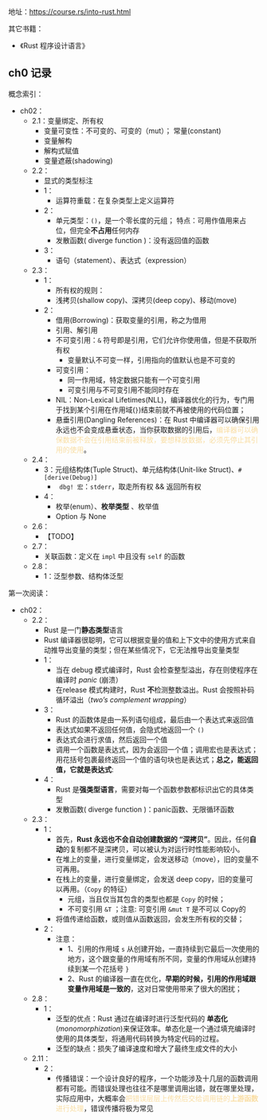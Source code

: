 地址：https://course.rs/into-rust.html

其它书籍：

- 《Rust 程序设计语言》



## ch0 记录



概念索引：

- ch02：
  - 2.1：变量绑定、所有权
    - 变量可变性：不可变的、可变的（mut）； 常量(constant)
    - 变量解构
    - 解构式赋值
    - 变量遮蔽(shadowing)
  - 2.2：
    - 显式的类型标注
    - 1：
      - 运算符重载：在复杂类型上定义运算符
    - 2：
      - 单元类型：`()`，是一个零长度的元组； 特点：可用作值用来占位，但完全**不占用**任何内存
      - 发散函数( diverge function )：没有返回值的函数
    - 3：
      - 语句（statement）、表达式（expression）
  - 2.3：
    - 1：
      - 所有权的规则：
      - 浅拷贝(shallow copy)、深拷贝(deep copy)、移动(move)
    - 2：
      - 借用(Borrowing)：获取变量的引用，称之为借用
      - 引用、解引用
      - 不可变引用：`&` 符号即是引用，它们允许你使用值，但是不获取所有权
        - 变量默认不可变一样，引用指向的值默认也是不可变的
      - 可变引用：
        - 同一作用域，特定数据只能有一个可变引用
        - 可变引用与不可变引用不能同时存在
      - NIL：Non-Lexical Lifetimes(NLL)，编译器优化的行为，专门用于找到某个引用在作用域(`}`)结束前就不再被使用的代码位置；
      - 悬垂引用(Dangling References)：在 Rust 中编译器可以确保引用永远也不会变成悬垂状态，当你获取数据的引用后，<font color="#F9DDA2">编译器可以确保数据不会在引用结束前被释放，要想释放数据，必须先停止其引用的使用</font>。
  - 2.4：
    - 3：元组结构体(Tuple Struct)、单元结构体(Unit-like Struct)、`#[derive(Debug)]`
      - ` dbg! 宏`：`stderr`，取走所有权 && 返回所有权
    - 4：
      - 枚举(enum）、**枚举类型** 、枚举值
      - Option 与 None
  - 2.6：
    - 【TODO】
  - 2.7：
    - 关联函数：定义在 `impl` 中且没有 `self` 的函数
  - 2.8：
    - 1：泛型参数、结构体泛型

第一次阅读：

- ch02：
  - 2.2：
    - Rust 是一门**静态类型**语言
    - Rust 编译器很聪明，它可以根据变量的值和上下文中的使用方式来自动推导出变量的类型；但在某些情况下，它无法推导出变量类型
    - 1：
      - 当在 debug 模式编译时，Rust 会检查整型溢出，存在则使程序在编译时 *panic* (崩溃）
      - 在release 模式构建时，Rust **不**检测整数溢出。Rust 会按照补码循环溢出（*two’s complement wrapping*）
    - 3：
      - Rust 的函数体是由一系列语句组成，最后由一个表达式来返回值
      - 表达式如果不返回任何值，会隐式地返回一个 `()`
      - 表达式会进行求值，然后返回一个值
      - 调用一个函数是表达式，因为会返回一个值；调用宏也是表达式；用花括号包裹最终返回一个值的语句块也是表达式；**总之，能返回值，它就是表达式**:
    - 4：
      - Rust 是**强类型语言**，需要对每一个函数参数都标识出它的具体类型
      - 发散函数( diverge function )：panic函数、无限循环函数
  - 2.3：
    - 1：
      - 首先，**Rust 永远也不会自动创建数据的 “深拷贝”**。因此，任何**自动**的复制都不是深拷贝，可以被认为对运行时性能影响较小。
      - 在堆上的变量，进行变量绑定，会发送移动（move），旧的变量不可再用。
      - 在栈上的变量，进行变量绑定，会发送 deep copy，旧的变量可以再用。（`Copy` 的特征）
        - 元组，当且仅当其包含的类型也都是 `Copy` 的时候；
        - 不可变引用 `&T` ；注意: 可变引用 `&mut T` 是不可以 Copy的
      - 将值传递给函数，或则值从函数返回，会发生所有权的交替；
    - 2：
      - 注意：
        - 1、引用的作用域 `s` 从创建开始，一直持续到它最后一次使用的地方，这个跟变量的作用域有所不同，变量的作用域从创建持续到某一个花括号 `}`
        - 2、Rust 的编译器一直在优化，**早期的时候，引用的作用域跟变量作用域是一致的**，这对日常使用带来了很大的困扰；
  - 2.8：
    - 1：
      - 泛型的优点：Rust 通过在编译时进行泛型代码的 **单态化**(*monomorphization*)来保证效率。单态化是一个通过填充编译时使用的具体类型，将通用代码转换为特定代码的过程。
      - 泛型的缺点：损失了编译速度和增大了最终生成文件的大小
  - 2.11：
    - 2：
      - 传播错误：一个设计良好的程序，一个功能涉及十几层的函数调用都有可能。而错误处理也往往不是哪里调用出错，就在哪里处理，实际应用中，大概率会<font color="#F9DDA2">把错误层层上传然后交给调用链的**上游函数**进行处理</font>，错误传播将极为常见







